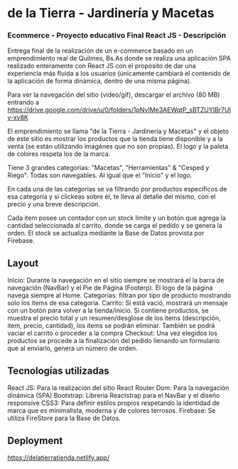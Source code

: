 # de la Tierra - Jardinería y Macetas 
### Ecommerce - Proyecto educativo Final React JS - Descripción
Entrega final de la realización de un e-commerce basado en un emprendimiento real de Quilmes, Bs.As donde se realiza una aplicación SPA realizado enteramente con React JS con el propósito de dar una experiencia más fluida a los usuarios (únicamente cambiará el contenido de la aplicación de forma dinámica, dentro de una misma página).

Para ver la navegación del sitio (video/gif), descargar el archivo (80 MB) entrando a https://drive.google.com/drive/u/0/folders/1pNvIMe3AEWqtP_sBTZUYlBr7UIv-xv8K

El emprendimiento se llama "de la Tierra - Jardinería y Macetas" y el objeto de este sitio es mostrar los productos que la tienda tiene disponible y a la venta (se están utilizando imagénes que no son propias). El logo y la paleta de colores respeta los de la marca.

Tiene 3 grandes categorias: "Macetas", "Herramientas" & "Cesped y Riego". Todas son navegables. Al igual que el "Inicio" y el logo.

En cada una de las categorias se va filtrando por productos específicos de esa categoría y si clickeas sobre él, te lleva al detalle del mismo, con el precio y una breve descripción.

Cada item posee un contador con un stock limite y un botón que agrega la cantidad seleccionada al carrito, donde se carga el pedido y se genera la orden. El stock se actualiza mediante la Base de Datos provista por Firebase.

## Layout
Inicio: Durante la navegación en el sitio siempre se mostrará el la barra de navegación (NavBar) y el Pie de Página (Footerp). El logo de la página navega siempre al Home.
Categorias: filtran por tipo de producto mostrando solo los items de esa categoría.
Carrito: Si está vació, mostrará un mensaje con un botón para volver a la tienda/inicio. Si contiene productos, se muestra el precio total y un resumen/desglose de los items (descripción, item, precio, cantidad), los items se podrán eliminar. También se podrá vaciar el carrito o proceder a la compra
Checkout: Una vez elegidos los productos se procede a la finalización del pedido llenando un formulario que al enviarlo, genera un número de orden.

## Tecnologías utilizadas
React JS: Para la realización del sitio
React Router Dom: Para la navegación dinámica (SPA)
Bootstrap: Libreria Reactstrap para el NavBar y el diseño responsive
CSS3: Para definir estilos propios respetando la identidad de marca que es minimalista, moderna y de colores terrosos.
Firebase: Se utiliza FireStore para la Base de Datos.

## Deployment
https://delatierratienda.netlify.app/
